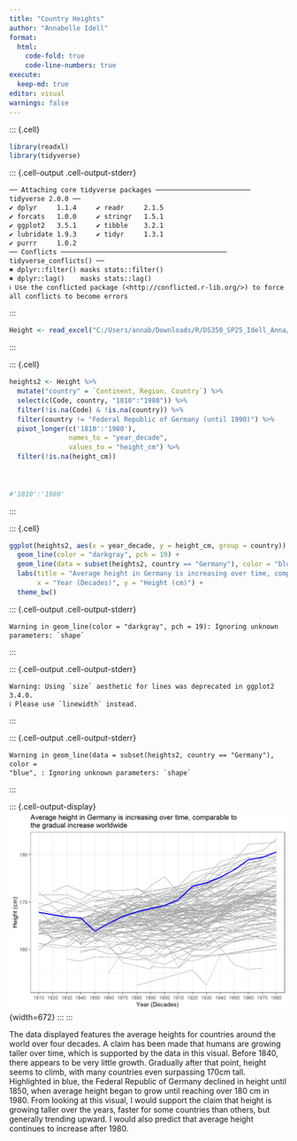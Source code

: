 ```yaml
---
title: "Country Heights"
author: "Annabelle Idell"
format: 
  html:
    code-fold: true
    code-line-numbers: true
execute: 
  keep-md: true
editor: visual
warnings: false
---
```



::: {.cell}

```{.r .cell-code}
library(readxl)
library(tidyverse)
```

::: {.cell-output .cell-output-stderr}

```
── Attaching core tidyverse packages ──────────────────────── tidyverse 2.0.0 ──
✔ dplyr     1.1.4     ✔ readr     2.1.5
✔ forcats   1.0.0     ✔ stringr   1.5.1
✔ ggplot2   3.5.1     ✔ tibble    3.2.1
✔ lubridate 1.9.3     ✔ tidyr     1.3.1
✔ purrr     1.0.2     
── Conflicts ────────────────────────────────────────── tidyverse_conflicts() ──
✖ dplyr::filter() masks stats::filter()
✖ dplyr::lag()    masks stats::lag()
ℹ Use the conflicted package (<http://conflicted.r-lib.org/>) to force all conflicts to become errors
```


:::

```{.r .cell-code}
Height <- read_excel("C:/Users/annab/Downloads/R/DS350_SP25_Idell_Anna/week_04/Height.xlsx", skip = 1)
```
:::

::: {.cell}

```{.r .cell-code}
heights2 <- Height %>%
  mutate("country" = `Continent, Region, Country`) %>% 
  select(c(Code, country, "1810":"1980")) %>% 
  filter(!is.na(Code) & !is.na(country)) %>%
  filter(country != "Federal Republic of Germany (until 1990)") %>% 
  pivot_longer(c('1810':'1980'), 
               names_to = "year_decade", 
               values_to = "height_cm") %>% 
  filter(!is.na(height_cm))
  


#'1810':'1980'
```
:::

::: {.cell}

```{.r .cell-code}
ggplot(heights2, aes(x = year_decade, y = height_cm, group = country)) +
  geom_line(color = "darkgray", pch = 19) +
  geom_line(data = subset(heights2, country == "Germany"), color = "blue", pch = 19, size = 1) +
  labs(title = "Average height in Germany is increasing over time, comparable to \nthe gradual increase worldwide",
       x = "Year (Decades)", y = "Height (cm)") +
  theme_bw()
```

::: {.cell-output .cell-output-stderr}

```
Warning in geom_line(color = "darkgray", pch = 19): Ignoring unknown
parameters: `shape`
```


:::

::: {.cell-output .cell-output-stderr}

```
Warning: Using `size` aesthetic for lines was deprecated in ggplot2 3.4.0.
ℹ Please use `linewidth` instead.
```


:::

::: {.cell-output .cell-output-stderr}

```
Warning in geom_line(data = subset(heights2, country == "Germany"), color =
"blue", : Ignoring unknown parameters: `shape`
```


:::

::: {.cell-output-display}
![](Height_files/figure-html/unnamed-chunk-3-1.png){width=672}
:::
:::


The data displayed features the average heights for countries around the world over four decades. A claim has been made that humans are growing taller over time, which is supported by the data in this visual. Before 1840, there appears to be very little growth. Gradually after that point, height seems to climb, with many countries even surpassing 170cm tall. Highlighted in blue, the Federal Republic of Germany declined in height until 1850, when average height began to grow until reaching over 180 cm in 1980. From looking at this visual, I would support the claim that height is growing taller over the years, faster for some countries than others, but generally trending upward. I would also predict that average height continues to increase after 1980.
